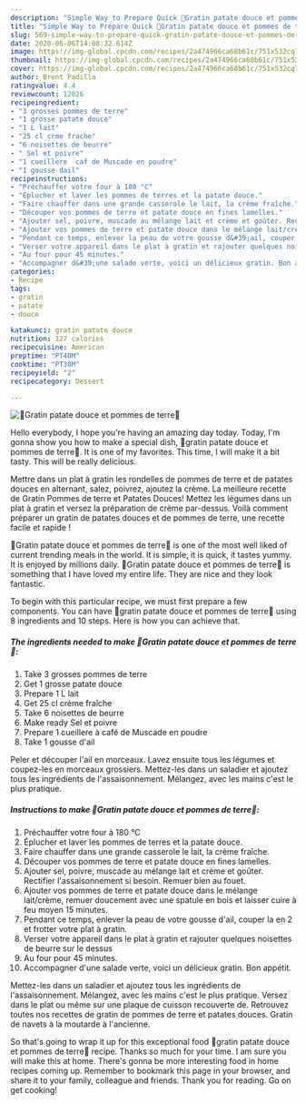 ```yaml
---
description: "Simple Way to Prepare Quick 🥔Gratin patate douce et pommes de terre🍠"
title: "Simple Way to Prepare Quick 🥔Gratin patate douce et pommes de terre🍠"
slug: 569-simple-way-to-prepare-quick-gratin-patate-douce-et-pommes-de-terre
date: 2020-06-06T14:08:32.614Z
image: https://img-global.cpcdn.com/recipes/2a474966ca68b61c/751x532cq70/🥔gratin-patate-douce-et-pommes-de-terre🍠-photo-principale-de-la-recette.jpg
thumbnail: https://img-global.cpcdn.com/recipes/2a474966ca68b61c/751x532cq70/🥔gratin-patate-douce-et-pommes-de-terre🍠-photo-principale-de-la-recette.jpg
cover: https://img-global.cpcdn.com/recipes/2a474966ca68b61c/751x532cq70/🥔gratin-patate-douce-et-pommes-de-terre🍠-photo-principale-de-la-recette.jpg
author: Brent Padilla
ratingvalue: 4.4
reviewcount: 12026
recipeingredient:
- "3 grosses pommes de terre"
- "1 grosse patate douce"
- "1 L lait"
- "25 cl crme frache"
- "6 noisettes de beurre"
- " Sel et poivre"
- "1 cueillere  caf de Muscade en poudre"
- "1 gousse dail"
recipeinstructions:
- "Préchauffer votre four à 180 °C"
- "Éplucher et laver les pommes de terres et la patate douce."
- "Faire chauffer dans une grande casserole le lait, la crème fraîche."
- "Découper vos pommes de terre et patate douce en fines lamelles."
- "Ajouter sel, poivre, muscade au mélange lait et crème et goûter. Rectifier l&#39;assaisonnement si besoin. Remuer bien au fouet."
- "Ajouter vos pommes de terre et patate douce dans le mélange lait/crème, remuer doucement avec une spatule en bois et laisser cuire à feu moyen 15 minutes."
- "Pendant ce temps, enlever la peau de votre gousse d&#39;ail, couper la en 2 et frotter votre plat à gratin."
- "Verser votre appareil dans le plat à gratin et rajouter quelques noisettes de beurre sur le dessus"
- "Au four pour 45 minutes."
- "Accompagner d&#39;une salade verte, voici un délicieux gratin. Bon appétit."
categories:
- Recipe
tags:
- gratin
- patate
- douce

katakunci: gratin patate douce 
nutrition: 127 calories
recipecuisine: American
preptime: "PT40M"
cooktime: "PT30M"
recipeyield: "2"
recipecategory: Dessert

---
```



![🥔Gratin patate douce et pommes de terre🍠](https://img-global.cpcdn.com/recipes/2a474966ca68b61c/751x532cq70/🥔gratin-patate-douce-et-pommes-de-terre🍠-photo-principale-de-la-recette.jpg)

Hello everybody, I hope you're having an amazing day today. Today, I'm gonna show you how to make a special dish, 🥔gratin patate douce et pommes de terre🍠. It is one of my favorites. This time, I will make it a bit tasty. This will be really delicious.

Mettre dans un plat à gratin les rondelles de pommes de terre et de patates douces en alternant, salez, poivrez, ajoutez la crème. La meilleure recette de Gratin Pommes de terre et Patates Douces! Mettez les légumes dans un plat à gratin et versez la préparation de crème par-dessus. Voilà comment préparer un gratin de patates douces et de pommes de terre, une recette facile et rapide !

🥔Gratin patate douce et pommes de terre🍠 is one of the most well liked of current trending meals in the world. It is simple, it is quick, it tastes yummy. It is enjoyed by millions daily. 🥔Gratin patate douce et pommes de terre🍠 is something that I have loved my entire life. They are nice and they look fantastic.


To begin with this particular recipe, we must first prepare a few components. You can have 🥔gratin patate douce et pommes de terre🍠 using 8 ingredients and 10 steps. Here is how you can achieve that.

<!--inarticleads1-->

##### The ingredients needed to make 🥔Gratin patate douce et pommes de terre🍠:

1. Take 3 grosses pommes de terre
1. Get 1 grosse patate douce
1. Prepare 1 L lait
1. Get 25 cl crème fraîche
1. Take 6 noisettes de beurre
1. Make ready  Sel et poivre
1. Prepare 1 cueillere à café de Muscade en poudre
1. Take 1 gousse d&#39;ail


Peler et découper l&#39;ail en morceaux. Lavez ensuite tous les légumes et coupez-les en morceaux grossiers. Mettez-les dans un saladier et ajoutez tous les ingrédients de l&#39;assaisonnement. Mélangez, avec les mains c&#39;est le plus pratique. 

<!--inarticleads2-->

##### Instructions to make 🥔Gratin patate douce et pommes de terre🍠:

1. Préchauffer votre four à 180 °C
1. Éplucher et laver les pommes de terres et la patate douce.
1. Faire chauffer dans une grande casserole le lait, la crème fraîche.
1. Découper vos pommes de terre et patate douce en fines lamelles.
1. Ajouter sel, poivre, muscade au mélange lait et crème et goûter. Rectifier l&#39;assaisonnement si besoin. Remuer bien au fouet.
1. Ajouter vos pommes de terre et patate douce dans le mélange lait/crème, remuer doucement avec une spatule en bois et laisser cuire à feu moyen 15 minutes.
1. Pendant ce temps, enlever la peau de votre gousse d&#39;ail, couper la en 2 et frotter votre plat à gratin.
1. Verser votre appareil dans le plat à gratin et rajouter quelques noisettes de beurre sur le dessus
1. Au four pour 45 minutes.
1. Accompagner d&#39;une salade verte, voici un délicieux gratin. Bon appétit.


Mettez-les dans un saladier et ajoutez tous les ingrédients de l&#39;assaisonnement. Mélangez, avec les mains c&#39;est le plus pratique. Versez dans le plat ou même sur une plaque de cuisson recouverte de. Retrouvez toutes nos recettes de gratin de pommes de terre et patates douces. Gratin de navets à la moutarde à l&#39;ancienne. 

So that's going to wrap it up for this exceptional food 🥔gratin patate douce et pommes de terre🍠 recipe. Thanks so much for your time. I am sure you will make this at home. There's gonna be more interesting food in home recipes coming up. Remember to bookmark this page in your browser, and share it to your family, colleague and friends. Thank you for reading. Go on get cooking!
